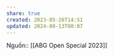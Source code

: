 ```yaml
---
share: true
created: 2023-05-26T14:51
updated: 2024-08-13T00:07
---
```

Nguồn:: [[ABG Open Special 2023]]
